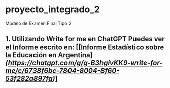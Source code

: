 # proyecto_integrado_2
Modelo de Examen Final Tipo 2
## 1. Utilizando Write for me en ChatGPT Puedes ver el Informe escrito en: [[Informe Estadístico sobre la Educación en Argentina] ***(https://chatgpt.com/g/g-B3hgivKK9-write-for-me/c/6738f6bc-7804-8004-8f60-53f282a897fa)***]
